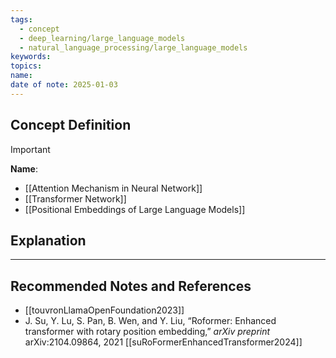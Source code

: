 ```yaml
---
tags:
  - concept
  - deep_learning/large_language_models
  - natural_language_processing/large_language_models
keywords: 
topics: 
name: 
date of note: 2025-01-03
---
```


## Concept Definition

>[!important]
>**Name**: 


- [[Attention Mechanism in Neural Network]]
- [[Transformer Network]]
- [[Positional Embeddings of Large Language Models]]

## Explanation





-----------
##  Recommended Notes and References

- [[touvronLlamaOpenFoundation2023]]
- J. Su, Y. Lu, S. Pan, B. Wen, and Y. Liu, “Roformer: Enhanced transformer with rotary position embedding,” *arXiv preprint* arXiv:2104.09864, 2021 [[suRoFormerEnhancedTransformer2024]]